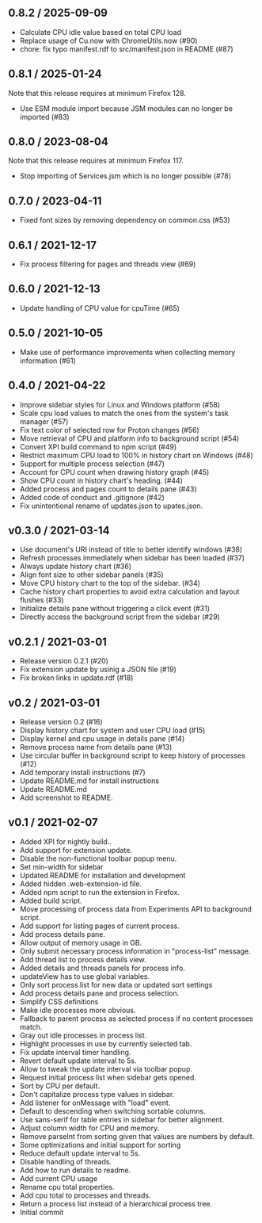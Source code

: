 ## 0.8.2 / 2025-09-09

* Calculate CPU idle value based on total CPU load
* Replace usage of Cu.now with ChromeUtils.now (#90)
* chore: fix typo manifest.rdf to src/manifest.json in README (#87)

## 0.8.1 / 2025-01-24

Note that this release requires at minimum Firefox 128.

* Use ESM module import because JSM modules can no longer be imported (#83)

## 0.8.0 / 2023-08-04

Note that this release requires at minimum Firefox 117.

* Stop importing of Services.jsm which is no longer possible (#78)

## 0.7.0 / 2023-04-11

* Fixed font sizes by removing dependency on common.css (#53)

## 0.6.1 / 2021-12-17

* Fix process filtering for pages and threads view (#69)

## 0.6.0 / 2021-12-13

* Update handling of CPU value for cpuTime (#65)

## 0.5.0 / 2021-10-05

* Make use of performance improvements when collecting memory information (#61)

## 0.4.0 / 2021-04-22

* Improve sidebar styles for Linux and Windows platform (#58)
* Scale cpu load values to match the ones from the system's task manager (#57)
* Fix text color of selected row for Proton changes (#56)
* Move retrieval of CPU and platform info to background script (#54)
* Convert XPI build command to npm script (#49)
* Restrict maximum CPU load to 100% in history chart on Windows (#48)
* Support for multiple process selection (#47)
* Account for CPU count when drawing history graph (#45)
* Show CPU count in history chart's heading. (#44)
* Added process and pages count to details pane (#43)
* Added code of conduct and .gitignore (#42)
* Fix unintentional rename of updates.json to upates.json.

## v0.3.0 / 2021-03-14

* Use document's URI instead of title to better identify windows (#38)
* Refresh processes immediately when sidebar has been loaded (#37)
* Always update history chart (#36)
* Align font size to other sidebar panels (#35)
* Move CPU history chart to the top of the sidebar. (#34)
* Cache history chart properties to avoid extra calculation and layout flushes (#33)
* Initialize details pane without triggering a click event (#31)
* Directly access the background script from the sidebar (#29)

## v0.2.1 / 2021-03-01

* Release version 0.2.1 (#20)
* Fix extension update by usinig a JSON file (#19)
* Fix broken links in update.rdf (#18)

## v0.2 / 2021-03-01

* Release version 0.2 (#16)
* Display history chart for system and user CPU load (#15)
* Display kernel and cpu usage in details pane (#14)
* Remove process name from details pane (#13)
* Use circular buffer in background script to keep history of processes (#12)
* Add temporary install instructions (#7)
* Update README.md for install instructions
* Update README.md
* Add screenshot to README.

## v0.1 / 2021-02-07

* Added XPI for nightly build..
* Add support for extension update.
* Disable the non-functional toolbar popup menu.
* Set min-width for sidebar
* Updated README for installation and development
* Added hidden .web-extension-id file.
* Added npm script to run the extension in Firefox.
* Added build script.
* Move processing of process data from Experiments API to background script.
* Add support for listing pages of current process.
* Add process details pane.
* Allow output of memory usage in GB.
* Only submit necessary process information in "process-list" message.
* Add thread list to process details view.
* Added details and threads panels for process info.
* updateView has to use global variables.
* Only sort process list for new data or updated sort settings
* Add process details pane and process selection.
* Simplify CSS definitions
* Make idle processes more obvious.
* Fallback to parent process as selected process if no content processes match.
* Gray out idle processes in process list.
* Highlight processes in use by currently selected tab.
* Fix update interval timer handling.
* Revert default update interval to 5s.
* Allow to tweak the update interval via toolbar popup.
* Request initial process list when sidebar gets opened.
* Sort by CPU per default.
* Don't capitalize process type values in sidebar.
* Add listener for onMessage with "load" event.
* Default to descending when switching sortable columns.
* Use sans-serif for table entries in sidebar for better alignment.
* Adjust column width for CPU and memory.
* Remove parseInt from sorting given that values are numbers by default.
* Some optimizations and initial support for sorting
* Reduce default update interval to 5s.
* Disable handling of threads.
* Add how to run details to readme.
* Add current CPU usage
* Rename cpu total properties.
* Add cpu total to processes and threads.
* Return a process list instead of a hierarchical process tree.
* Initial commit
